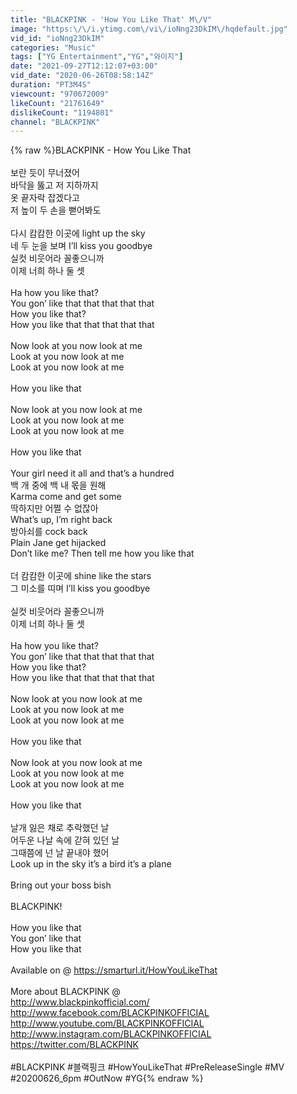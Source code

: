 ```yaml
---
title: "BLACKPINK - 'How You Like That' M\/V"
image: "https:\/\/i.ytimg.com\/vi\/ioNng23DkIM\/hqdefault.jpg"
vid_id: "ioNng23DkIM"
categories: "Music"
tags: ["YG Entertainment","YG","와이지"]
date: "2021-09-27T12:12:07+03:00"
vid_date: "2020-06-26T08:58:14Z"
duration: "PT3M4S"
viewcount: "970672009"
likeCount: "21761649"
dislikeCount: "1194801"
channel: "BLACKPINK"
---
```

{% raw %}BLACKPINK - How You Like That<br /><br />보란 듯이 무너졌어<br />바닥을 뚫고 저 지하까지<br />옷 끝자락 잡겠다고<br />저 높이 두 손을 뻗어봐도<br /><br />다시 캄캄한 이곳에 light up the sky<br />네 두 눈을 보며 I’ll kiss you goodbye<br />실컷 비웃어라 꼴좋으니까<br />이제 너희 하나 둘 셋<br /><br />Ha how you like that?<br />You gon’ like that that that that that<br />How you like that?<br />How you like that that that that that<br /><br />Now look at you now look at me<br />Look at you now look at me <br />Look at you now look at me<br /><br />How you like that<br /><br />Now look at you now look at me<br />Look at you now look at me <br />Look at you now look at me<br /><br />How you like that<br /><br />Your girl need it all and that’s a hundred<br />백 개 중에 백 내 몫을 원해<br />Karma come and get some <br />딱하지만 어쩔 수 없잖아<br />What’s up, I’m right back<br />방아쇠를 cock back<br />Plain Jane get hijacked<br />Don’t like me? Then tell me how you like that<br /><br />더 캄캄한 이곳에 shine like the stars<br />그 미소를 띠며 I’ll kiss you goodbye<br /><br />실컷 비웃어라 꼴좋으니까 <br />이제 너희 하나 둘 셋<br /><br />Ha how you like that?<br />You gon’ like that that that that that<br />How you like that?<br />How you like that that that that that<br /><br />Now look at you now look at me<br />Look at you now look at me <br />Look at you now look at me<br /><br />How you like that<br /><br />Now look at you now look at me<br />Look at you now look at me <br />Look at you now look at me<br /><br />How you like that<br /><br />날개 잃은 채로 추락했던 날<br />어두운 나날 속에 갇혀 있던 날<br />그때쯤에 넌 날 끝내야 했어<br />Look up in the sky it’s a bird it’s a plane<br /><br />Bring out your boss bish<br /><br />BLACKPINK!<br /><br />How you like that <br />You gon’ like that <br />How you like that <br /><br />Available on @ <a rel="nofollow" target="blank" href="https://smarturl.it/HowYouLikeThat">https://smarturl.it/HowYouLikeThat</a><br /><br />More about BLACKPINK @<br /><a rel="nofollow" target="blank" href="http://www.blackpinkofficial.com/">http://www.blackpinkofficial.com/</a><br /><a rel="nofollow" target="blank" href="http://www.facebook.com/BLACKPINKOFFICIAL">http://www.facebook.com/BLACKPINKOFFICIAL</a><br /><a rel="nofollow" target="blank" href="http://www.youtube.com/BLACKPINKOFFICIAL">http://www.youtube.com/BLACKPINKOFFICIAL</a><br /><a rel="nofollow" target="blank" href="http://www.instagram.com/BLACKPINKOFFICIAL">http://www.instagram.com/BLACKPINKOFFICIAL</a><br /><a rel="nofollow" target="blank" href="https://twitter.com/BLACKPINK">https://twitter.com/BLACKPINK</a><br /><br />#BLACKPINK #블랙핑크 #HowYouLikeThat #PreReleaseSingle #MV #20200626_6pm #OutNow #YG{% endraw %}
